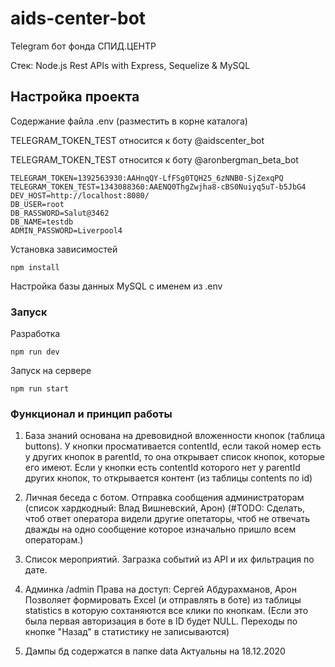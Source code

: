 # aids-center-bot

Telegram бот фонда СПИД.ЦЕНТР

Стек: Node.js Rest APIs with Express, Sequelize & MySQL

## Настройка проекта

Содержание файла .env (разместить в корне каталога)

TELEGRAM_TOKEN_TEST относится к боту @aidscenter_bot

TELEGRAM_TOKEN_TEST относится к боту @aronbergman_beta_bot

```
TELEGRAM_TOKEN=1392563930:AAHnqQY-LfFSg0TQH25_6zNNB0-SjZexqPQ
TELEGRAM_TOKEN_TEST=1343088360:AAENQ0ThgZwjha8-cBS0Nuiyq5uT-b5JbG4
DEV_HOST=http://localhost:8080/
DB_USER=root
DB_RASSWORD=Salut@3462
DB_NAME=testdb
ADMIN_PASSWORD=Liverpool4
``` 
Установка зависимостей
```
npm install
```
Настройка базы данных MySQL с именем из .env


### Запуск

Разработка
```
npm run dev
```
Запуск на сервере
```
npm run start
```

### Функционал и принцип работы
1. База знаний основана на древовидной вложенности кнопок (таблица buttons).
У кнопки просмативается contentId, если такой номер есть у других кнопок в parentId, то она открывает список кнопок, которые его имеют. Если у кнопки есть contentId которого нет у parentId других кнопок, то открывается контент (из таблицы contents по id)

2. Личная беседа с ботом.
Отправка сообщения администраторам (список хардкодный: Влад Вишневский, Арон)
(#TODO: Сделать, чтоб ответ оператора видели другие опетаторы, чтоб не отвечать дважды на одно сообщение которое изначально пришло всем операторам.)

3. Список мероприятий.
Загразка событий из API и их фильтрация по дате.

4. Админка /admin
Права на доступ: Сергей Абдурахманов, Арон
Позволяет формировать Excel (и отправлять в боте) из таблицы statistics в которую сохтаняются все клики по кнопкам. (Если это была первая авторизация в боте в ID будет NULL. Переходы по кнопке "Назад" в статистику не записываются)

5. Дампы бд содержатся в папке data
Актуальны на 18.12.2020